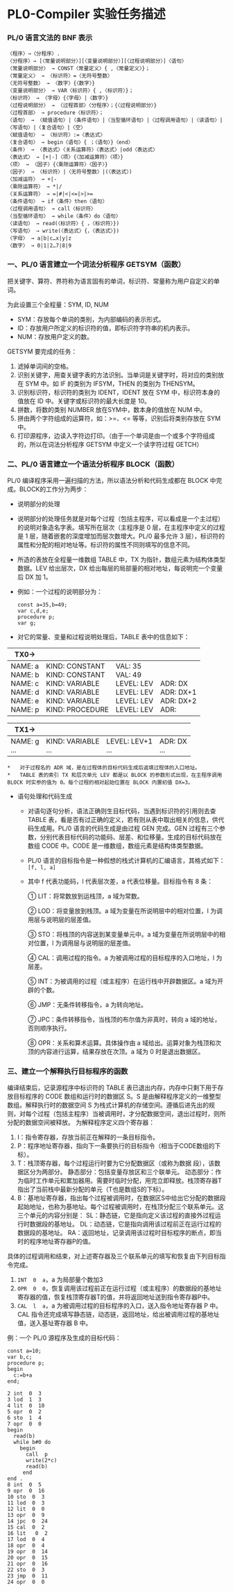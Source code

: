 # PL0-Compiler 实验任务描述

### PL/0 语言文法的 BNF 表示

```
〈程序〉→〈分程序〉.
〈分程序〉→ [〈常量说明部分〉][〈变量说明部分〉][〈过程说明部分〉]〈语句〉
〈常量说明部分〉 → CONST〈常量定义〉{ ,〈常量定义〉}；
〈常量定义〉 → 〈标识符〉=〈无符号整数〉
〈无符号整数〉 → 〈数字〉{〈数字〉}
〈变量说明部分〉 → VAR〈标识符〉{ ,〈标识符〉}；
〈标识符〉 → 〈字母〉{〈字母〉|〈数字〉}
〈过程说明部分〉 → 〈过程首部〉〈分程序〉；{〈过程说明部分〉}
〈过程首部〉 → procedure〈标识符〉；
〈语句〉 → 〈赋值语句〉|〈条件语句〉|〈当型循环语句〉|〈过程调用语句〉|〈读语句〉|〈写语句〉|〈复合语句〉|〈空〉
〈赋值语句〉 → 〈标识符〉:=〈表达式〉
〈复合语句〉 → begin〈语句〉{ ；〈语句〉}〈end〉
〈条件〉 → 〈表达式〉〈关系运算符〉〈表达式〉|odd〈表达式〉
〈表达式〉 → [+|-]〈项〉{〈加减运算符〉〈项〉}
〈项〉 → 〈因子〉{〈乘除运算符〉〈因子〉}
〈因子〉 → 〈标识符〉|〈无符号整数〉|(〈表达式〉)
〈加减运符〉 → +|-
〈乘除运算符〉 → *|/
〈关系运算符〉 → =|#|<|<=|>|>=
〈条件语句〉 → if〈条件〉then〈语句〉
〈过程调用语句〉 → call〈标识符〉
〈当型循环语句〉 → while〈条件〉do〈语句〉
〈读语句〉 → read(〈标识符〉{ ，〈标识符〉})
〈写语句〉 → write(〈表达式〉{，〈表达式〉})
〈字母〉 → a|b|c…x|y|z
〈数字〉 → 0|1|2…7|8|9
```

### 一、PL/0 语言建立一个词法分析程序 GETSYM（函数）

把关键字、算符、界符称为语言固有的单词，标识符、常量称为用户自定义的单词。

为此设置三个全程量：SYM, ID, NUM 

*   SYM：存放每个单词的类别，为内部编码的表示形式。
*   ID：存放用户所定义的标识符的值，即标识符字符串的机内表示。
*   NUM：存放用户定义的数。

GETSYM 要完成的任务：

1.	滤掉单词间的空格。
2.	识别关键字，用查关键字表的方法识别。当单词是关键字时，将对应的类别放在 SYM 中。如 IF 的类别为 IFSYM，THEN 的类别为 THENSYM。
3.	识别标识符，标识符的类别为 IDENT，IDENT 放在 SYM 中，标识符本身的值放在 ID 中。关键字或标识符的最大长度是 10。
4.	拼数，将数的类别 NUMBER 放在SYM中，数本身的值放在 NUM 中。
5.	拼由两个字符组成的运算符，如：>=、<= 等等，识别后将类别存放在 SYM 中。
6.	打印源程序，边读入字符边打印。（由于一个单词是由一个或多个字符组成的，所以在词法分析程序 GETSYM 中定义一个读字符过程 GETCH）

### 二、PL/0 语言建立一个语法分析程序 BLOCK（函数）

PL/0 编译程序采用一遍扫描的方法，所以语法分析和代码生成都在 BLOCK 中完成。BLOCK的工作分为两步：

*   说明部分的处理

   *   说明部分的处理任务就是对每个过程（包括主程序，可以看成是一个主过程）的说明对象造名字表。填写所在层次（主程序是 0 层，在主程序中定义的过程是 1 层，随着嵌套的深度增加而层次数增大。PL/0 最多允许 3 层），标识符的属性和分配的相对地址等。标识符的属性不同则填写的信息不同。

   *   所造的表放在全程量一维数组 TABLE 中，TX 为指针，数组元素为结构体类型数据。LEV 给出层次，DX 给出每层的局部量的相对地址，每说明完一个变量后 DX 加 1。

   *   例如：一个过程的说明部分为：

       ```PL0
       const a=35,b=49;
       var c,d,e;
       procedure p;
       var g;
       ```
       
   *   对它的常量、变量和过程说明处理后，TABLE 表中的信息如下：

   | TX0->                                                        |                                                              |                                                              |                                                            |
   | ------------------------------------------------------------ | ------------------------------------------------------------ | ------------------------------------------------------------ | ---------------------------------------------------------- |
   | NAME:  a<br/>NAME:  b<br/>NAME:  c <br/>NAME:  d<br/>NAME:  e <br/>NAME:  p | KIND:  CONSTANT<br/>KIND:  CONSTANT<br/>KIND:  VARIABLE<br/>KIND:  VARIABLE<br/>KIND:  VARIABLE<br/>KIND:  PROCEDURE | VAL:  35<br/>VAL:  49<br/>LEVEL:  LEV<br/>LEVEL:  LEV<br/>LEVEL:  LEV<br/>LEVEL:  LEV | <br/><br/>ADR:  DX <br/>ADR:  DX+1<br/>ADR:  DX+2<br/>ADR: |

   | TX1->             |                         |                         |                    |
   | ----------------- | ----------------------- | ----------------------- | ------------------ |
   | NAME:  g <br/>... | KIND:  VARIABLE<br/>... | LEVEL:  LEV+1  <br/>... | ADR:  DX <br/> ... |

    *   对于过程名的 ADR 域，是在过程体的目标代码生成后返填过程体的入口地址。
    *   TABLE 表的索引 TX 和层次单元 LEV 都是以 BLOCK 的参数形式出现，在主程序调用 BLOCK 时实参的值为 0。每个过程的相对起始位置在 BLOCK 内置初值 DX=3。

*   语句处理和代码生成

    *    对语句逐句分析，语法正确则生目标代码，当遇到标识符的引用则去查 TABLE 表，看是否有过正确的定义，若有则从表中取出相关的信息，供代码生成用。PL/0 语言的代码生成是由过程 GEN 完成。GEN 过程有三个参数，分别代表目标代码的功能码、层差、和位移量。生成的目标代码放在数组 CODE 中。CODE 是一维数组，数组元素是结构体类型数据。

    *   PL/0 语言的目标指令是一种假想的栈式计算机的汇编语言，其格式如下： 
        `[f, l, a]`
        
    *   其中 f 代表功能码，l 代表层次差，a 代表位移量。目标指令有 8 条：
    
        ① LIT：将常数放到运栈顶，a 域为常数。
    
        ② LOD：将变量放到栈顶。a 域为变量在所说明层中的相对位置，l 为调用层与说明层的层差值。
    
        ③ STO：将栈顶的内容送到某变量单元中。a 域为变量在所说明层中的相对位置，l 为调用层与说明层的层差值。
    
        ④ CAL：调用过程的指令。a 为被调用过程的目标程序的入口地址，l 为层差。
    
        ⑤ INT：为被调用的过程（或主程序）在运行栈中开辟数据区。a 域为开辟的个数。
    
        ⑥ JMP：无条件转移指令，a 为转向地址。
    
        ⑦ JPC：条件转移指令，当栈顶的布尔值为非真时，转向 a 域的地址，否则顺序执行。
    
        ⑧ OPR：关系和算术运算。具体操作由 a 域给出。运算对象为栈顶和次顶的内容进行运算，结果存放在次顶。a 域为 0 时是退出数据区。

### 三、建立一个解释执行目标程序的函数

编译结束后，记录源程序中标识符的 TABLE 表已退出内存，内存中只剩下用于存放目标程序的 CODE 数组和运行时的数据区 S。S 是由解释程序定义的一维整型数组。解释执行时的数据空间 S 为栈式计算机的存储空间。遵循后进先出的规则，对每个过程（包括主程序）当被调用时，才分配数据空间，退出过程时，则所分配的数据空间被释放。
为解释程序定义四个寄存器：

1.  I：指令寄存器，存放当前正在解释的一条目标指令。
2.  P：程序地址寄存器，指向下一条要执行的目标指令（相当于CODE数组的下标）。
3.  T：栈顶寄存器，每个过程运行时要为它分配数据区（或称为数据   段），该数据区分为两部分。
    静态部分：包括变量存放区和三个联单元。
    动态部分：作为临时工作单元和累加器用。需要时临时分配，用完立即释放。栈顶寄存器T指出了当前栈中最新分配的单元（T也是数组S的下标）。
4.  B：基地址寄存器，指出每个过程被调用时，在数据区S中给出它分配的数据段起始地址，也称为基地址。每个过程被调用时，在栈顶分配三个联系单元。这三个单元的内容分别是：
    SL：静态链，它是指向定义该过程的直接外过程运行时数据段的基地址。
    DL：动态链，它是指向调用该过程前正在运行过程的数据段的基地址。
    RA：返回地址，记录调用该过程时目标程序的断点，即当时的程序地址寄存器P的值。

具体的过程调用和结束，对上述寄存器及三个联系单元的填写和恢复由下列目标指令完成。

1.  `INT  0  a`，a 为局部量个数加3
2.  `OPR  0  0`，恢复调用该过程前正在运行过程（或主程序）的数据段的基地址寄存器的值，恢复栈顶寄存器T的值，并将返回地址送到指令寄存器P中。
3.  `CAL  l  a`，a 为被调用过程的目标程序的入口，送入指令地址寄存器 P 中。CAL 指令还完成填写静态链，动态链，返回地址，给出被调用过程的基地址值，送入基址寄存器 B 中。

例：一个 PL/0 源程序及生成的目标代码：

```
const a=10;
var b,c;
procedure p;
begin
  c:=b+a
end;

2 int  0  3
3 lod  1  3
4 lit  0  10
5 opr  0  2
6 sto  1  4
7 opr  0  0
begin
  read(b)
  while b#0 do
    begin
      call  p
      write(2*c)
      read(b)
     end
end .
8 int  0  5
9 opr  0  16
10 sto  0  3
11 lod  0  3
12 lit  0  0
13 opr  0  9
14 jpc  0  24
15 cal  0  2
16 lit   0  2
17 lod  0  4
18 opr  0  4
19 opr  0  14
20 opr  0  15
21 opr  0  16
22 sto  0  3 
23 jmp  0  11
24 opr  0  0
```



